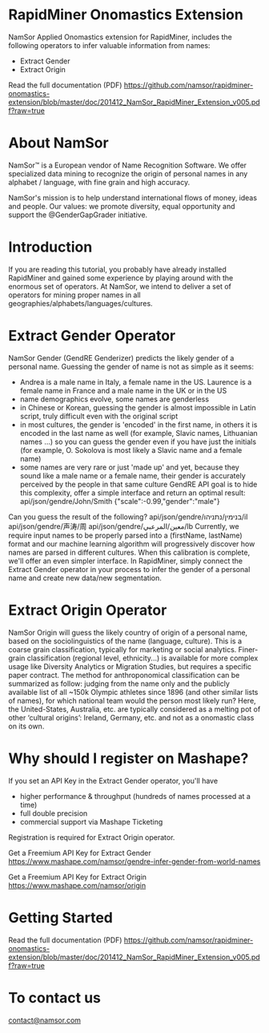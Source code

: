 RapidMiner Onomastics Extension
===============================

NamSor Applied Onomastics extension for RapidMiner, includes the following operators to infer valuable information from names:
- Extract Gender
- Extract Origin

Read the full documentation (PDF) https://github.com/namsor/rapidminer-onomastics-extension/blob/master/doc/201412_NamSor_RapidMiner_Extension_v005.pdf?raw=true

# About NamSor
NamSor™  is a European vendor of Name Recognition Software. We offer specialized data mining to recognize the origin of personal names in any alphabet / language, with fine grain and high accuracy. 

NamSor's mission is to help understand international flows of money, ideas and people. 
Our values: we promote diversity, equal opportunity and support the @GenderGapGrader initiative.

# Introduction

If you are reading this tutorial, you probably have already installed RapidMiner and gained some experience by playing around with the enormous set of operators.
At NamSor, we intend to deliver a set of operators for mining proper names in all geographies/alphabets/languages/cultures. 

# Extract Gender Operator
NamSor Gender (GendRE Genderizer) predicts the likely gender of a personal name. Guessing the gender of name is not as simple as it seems:
- Andrea is a male name in Italy, a female name in the US. Laurence is a female name in France and a male name in the UK or in the US
- name demographics evolve, some names are genderless
- in Chinese or Korean, guessing the gender is almost impossible in Latin script, truly difficult even with the original script
- in most cultures, the gender is 'encoded' in the first name, in others it is encoded in the last name as well (for example, Slavic names, Lithuanian names ...) so you can guess the gender even if you have just the initials (for example, O. Sokolova is most likely a Slavic name and a female name)
- some names are very rare or just 'made up' and yet, because they sound like a male name or a female name, their gender is accurately perceived by the people in that same culture
GendRE API goal is to hide this complexity, offer a simple interface and return an optimal result:
api/json/gendre/John/Smith
{"scale":-0.99,"gender":"male"}

Can you guess the result of the following?
api/json/gendre/בנימין/נתניהו/il 
api/json/gendre/声涛/周
api/json/gendre/معين/المرعبي/lb
Currently, we require input names to be properly parsed into a (firstName, lastName) format and our machine learning algorithm will progressively discover how names are parsed in different cultures. When this calibration is complete, we'll offer an even simpler interface. 
In RapidMiner, simply connect the Extract Gender operator in your process to infer the gender of a personal name and create new data/new segmentation.

# Extract Origin Operator
NamSor Origin will guess the likely country of origin of a personal name, based on the sociolinguistics of the name (language, culture). This is a coarse grain classification, typically for marketing or social analytics. Finer-grain classification (regional level, ethnicity...) is available for more complex usage like Diversity Analytics or Migration Studies, but requires a specific paper contract.
The method for anthroponomical classification can be summarized as follow: judging from the name only and the publicly available list of all ~150k Olympic athletes since 1896 (and other similar lists of names), for which national team would the person most likely run? Here, the United-States, Australia, etc. are typically considered as a melting pot of other ‘cultural origins’: Ireland, Germany, etc. and not as a onomastic class on its own.

# Why should I register on Mashape?
If you set an API Key in the Extract Gender operator, you'll have
- higher performance & throughput (hundreds of names processed at a time)
- full double precision
- commercial support via Mashape Ticketing

Registration is required for Extract Origin operator.

Get a Freemium API Key for Extract Gender
https://www.mashape.com/namsor/gendre-infer-gender-from-world-names

Get a Freemium API Key for Extract Origin
https://www.mashape.com/namsor/origin

# Getting Started
Read the full documentation (PDF) https://github.com/namsor/rapidminer-onomastics-extension/blob/master/doc/201412_NamSor_RapidMiner_Extension_v005.pdf?raw=true

# To contact us
contact@namsor.com
